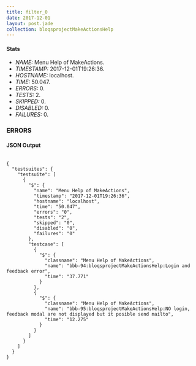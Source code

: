 ```yaml
---
title: filter_0
date: 2017-12-01
layout: post.jade
collection: bloqsprojectMakeActionsHelp
---
```


#### Stats
- *NAME:* Menu Help of MakeActions.
- *TIMESTAMP:* 2017-12-01T19:26:36.
- *HOSTNAME:* localhost.
- *TIME:* 50.047.
- *ERRORS:* 0.
- *TESTS:* 2.
- *SKIPPED:* 0.
- *DISABLED:* 0.
- *FAILURES:* 0.


### ERRORS


<h4>JSON Output</h4>
<pre><code class="language-json">
{
  "testsuites": {
    "testsuite": [
      {
        "$": {
          "name": "Menu Help of MakeActions",
          "timestamp": "2017-12-01T19:26:36",
          "hostname": "localhost",
          "time": "50.047",
          "errors": "0",
          "tests": "2",
          "skipped": "0",
          "disabled": "0",
          "failures": "0"
        },
        "testcase": [
          {
            "$": {
              "classname": "Menu Help of MakeActions",
              "name": "bbb-94:bloqsprojectMakeActionsHelp:Login and feedback error",
              "time": "37.771"
            }
          },
          {
            "$": {
              "classname": "Menu Help of MakeActions",
              "name": "bbb-95:bloqsprojectMakeActionsHelp:NO login, feedback modal are not displayed but it posible send mailto",
              "time": "12.275"
            }
          }
        ]
      }
    ]
  }
}
</code></pre>